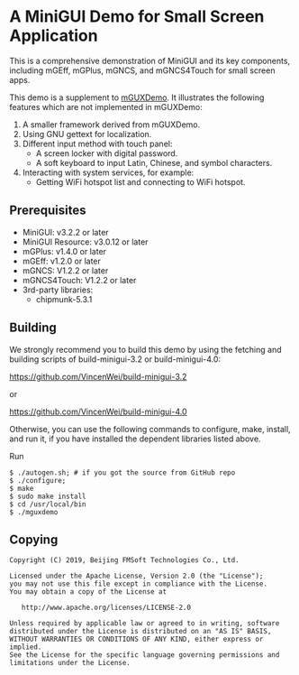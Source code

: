 # A MiniGUI Demo for Small Screen Application

This is a comprehensive demonstration of MiniGUI and its key components,
including mGEff, mGPlus, mGNCS, and mGNCS4Touch for small screen apps.

This demo is a supplement to [mGUXDemo]. It illustrates the following
features which are not implemented in mGUXDemo:

1. A smaller framework derived from mGUXDemo.
1. Using GNU gettext for localization.
1. Different input method with touch panel:
   * A screen locker with digital password.
   * A soft keyboard to input Latin, Chinese, and symbol characters.
1. Interacting with system services, for example:
   * Getting WiFi hotspot list and connecting to WiFi hotspot.

## Prerequisites

  * MiniGUI: v3.2.2 or later
  * MiniGUI Resource: v3.0.12 or later
  * mGPlus: v1.4.0 or later
  * mGEff: v1.2.0 or later
  * mGNCS: V1.2.2 or later
  * mGNCS4Touch: V1.2.2 or later
  * 3rd-party libraries:
    * chipmunk-5.3.1

## Building

We strongly recommend you to build this demo by using the fetching and building
scripts of build-minigui-3.2 or build-minigui-4.0:

https://github.com/VincenWei/build-minigui-3.2

or

https://github.com/VincenWei/build-minigui-4.0

Otherwise, you can use the following commands to configure, make, install,
and run it, if you have installed the dependent libraries listed above.

Run

    $ ./autogen.sh; # if you got the source from GitHub repo
    $ ./configure;
    $ make
    $ sudo make install
    $ cd /usr/local/bin
    $ ./mguxdemo

## Copying

    Copyright (C) 2019, Beijing FMSoft Technologies Co., Ltd.

    Licensed under the Apache License, Version 2.0 (the "License");
    you may not use this file except in compliance with the License.
    You may obtain a copy of the License at

       http://www.apache.org/licenses/LICENSE-2.0

    Unless required by applicable law or agreed to in writing, software
    distributed under the License is distributed on an "AS IS" BASIS,
    WITHOUT WARRANTIES OR CONDITIONS OF ANY KIND, either express or implied.
    See the License for the specific language governing permissions and
    limitations under the License.

[mGUXDemo]: https://github.com/VincentWei/cell-phone-ux-demo

